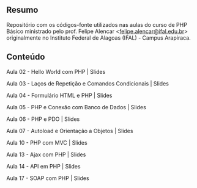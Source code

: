 ## Resumo
Repositório com os códigos-fonte utilizados nas aulas do curso de PHP Básico ministrado pelo prof. Felipe Alencar <<felipe.alencar@ifal.edu.br>> originalmente no Instituto Federal de Alagoas (IFAL) - Campus Arapiraca.

## Conteúdo
Aula 02 - Hello World com PHP | Slides

Aula 03 - Laços de Repetição e Comandos Condicionais | Slides

Aula 04 - Formulário HTML e PHP | Slides

Aula 05 - PHP e Conexão com Banco de Dados | Slides

Aula 06 - PHP e PDO | Slides

Aula 07 - Autoload e Orientação a Objetos | Slides

Aula 10 - PHP com MVC | Slides

Aula 13 - Ajax com PHP | Slides

Aula 14 - API em PHP | Slides

Aula 17 - SOAP com PHP | Slides

